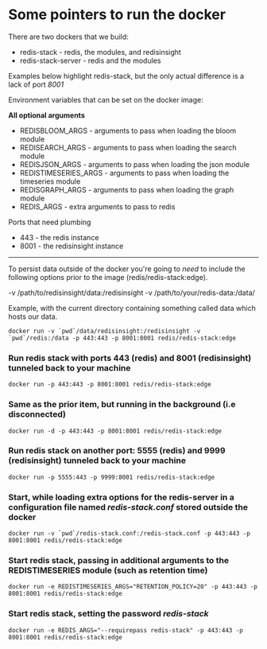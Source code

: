 # Some pointers to run the docker

There are two dockers that we build:

* redis-stack - redis, the modules, and redisinsight
* redis-stack-server - redis and the modules

Examples below highlight redis-stack, but the only actual difference is a lack of port *8001*


Environment variables that can be set on the docker image:

**All optional arguments**

* REDISBLOOM_ARGS - arguments to pass when loading the bloom module
* REDISEARCH_ARGS - arguments to pass when loading the search module
* REDISJSON_ARGS - arguments to pass when loading the json module
* REDISTIMESERIES_ARGS - arguments to pass when loading the timeseries module
* REDISGRAPH_ARGS - arguments to pass when loading the graph module
* REDIS_ARGS - extra arguments to pass to redis

Ports that need plumbing
- 443 - the redis instance
- 8001 - the redisinsight instance

---------------

To persist data outside of the docker you're going to *need* to include the following options prior to the image (redis/redis-stack:edge).

-v /path/to/redisinsight/data:/redisinsight
-v /path/to/your/redis-data:/data/

Example, with the current directory containing something called data which hosts our data.

```
docker run -v `pwd`/data/redisinsight:/redisinsight -v `pwd`/redis:/data -p 443:443 -p 8001:8001 redis/redis-stack:edge
```

### Run redis stack with ports 443 (redis) and 8001 (redisinsight) tunneled back to your machine
```
docker run -p 443:443 -p 8001:8001 redis/redis-stack:edge
```

### Same as the prior item, but running in the background (i.e disconnected)
```
docker run -d -p 443:443 -p 8001:8001 redis/redis-stack:edge
```
### Run redis stack on another port: 5555 (redis) and 9999 (redisinsight) tunneled back to your machine
```
docker run -p 5555:443 -p 9999:8001 redis/redis-stack:edge
```


### Start, while loading extra options for the redis-server in a configuration file named *redis-stack.conf* stored outside the docker

```
docker run -v `pwd`/redis-stack.conf:/redis-stack.conf -p 443:443 -p 8001:8001 redis/redis-stack:edge
```

### Start redis stack, passing in additional arguments to the REDISTIMESERIES module (such as retention time)

```
docker run -e REDISTIMESERIES_ARGS="RETENTION_POLICY=20" -p 443:443 -p 8001:8001 redis/redis-stack:edge
```

### Start redis stack, setting the password *redis-stack*

```
docker run -e REDIS_ARGS="--requirepass redis-stack" -p 443:443 -p 8001:8001 redis/redis-stack:edge
```
